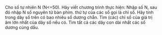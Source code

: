Cho số tự nhiên N (N<=50). Hãy viết chương trình thực hiện:
Nhập số N, sau đó nhập N số nguyên từ bàn phím. thứ tự của các số gọi là chỉ số.
Hãy tính trong dãy số trên có bao nhiêu số dương chẵn.
Tìm (các) chỉ số của giá trị âm lớn nhất của dãy số nếu có.
Tìm tất cả các dãy con dài nhất các số dương cùng dấu.